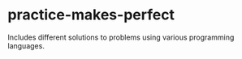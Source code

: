 # practice-makes-perfect
Includes different solutions to problems using various programming languages.
